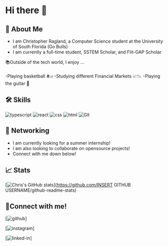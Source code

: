 # Hi there 👋

## 🚀 About Me

- I am Christopher Ragland, a Computer Science student at the University of South Florida (Go Bulls)
- I am currently a full-time student, SSTEM Scholar, and Flit-GAP Scholar

📚Outside of the tech world, I enjoy ...

-Playing basketball ⛹️‍♂️
-Studying different Financial Markets 📈📉
-Playing the guitar 🎸

## 🛠 Skills

![typescript](https://img.shields.io/badge/TypeScript-000000?style=for-the-badge&logo=typescript&logoColor=white)
![react](https://img.shields.io/badge/React-000000?style=for-the-badge&logo=react&logoColor=white)
![css](https://img.shields.io/badge/CSS3-000000?style=for-the-badge&logo=css3&logoColor=white)
![html](https://img.shields.io/badge/HTML5-000000?style=for-the-badge&logo=html5&logoColor=white)
![Git](https://img.shields.io/badge/Git-000000?style=for-the-badge&logo=git&logoColor=white)

## 📝 Networking
- I am currently looking for a summer internship!
- I am also looking to collaborate on opensource projects!
- Connect with me down below!

## 📈 Stats
[![Chris's GitHub stats](https://github-readme-stats.vercel.app/api?username=(raglandc))](https://github.com/INSERT GITHUB USERNAME/github-readme-stats)

## 🔗Connect with me!
[![github](https://img.shields.io/badge/GitHub-000000?style=for-the-badge&logo=GitHub&logoColor=white)]<!---((https://github.com/raglandc)-->

[![instagram](https://img.shields.io/badge/Instagram-000000?style=for-the-badge&logo=Instagram&logoColor=pink)]<!---((https://www.instagram.com/chris_ragland)-->

[![linked-in](https://img.shields.io/badge/LinkedIn-000000?style=for-the-badge&logo=LinkedIn&logoColor=blue)]<!---((https://www.linkedin.com/in/chris-ragland-42461a1b4/)-->


<!--
Here are some ideas to get you started:
- 🔭 I’m currently working on ...
- 🌱 I’m currently learning ...
- 👯 I’m looking to collaborate on ...
- 🤔 I’m looking for help with ...
- 💬 Ask me about ...
- 📫 How to reach me: ...
- 😄 Pronouns: ...
- ⚡ Fun fact: ...
-->
